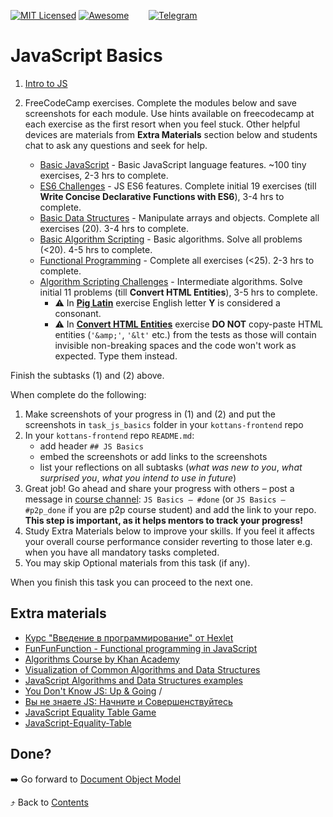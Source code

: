 [![MIT Licensed][icon-mit]][license]
[![Awesome][icon-awesome]][awesome]
&nbsp;&nbsp;&nbsp;&nbsp;&nbsp;&nbsp;
[![Telegram][icon-chat]][chat]

# JavaScript Basics

1. [Intro to JS](https://www.udacity.com/course/intro-to-javascript--ud803)

1. FreeCodeCamp exercises. Complete the modules below and save screenshots for each module.
   Use hints available on freecodecamp at each exercise as the first resort when you feel stuck.
   Other helpful devices are materials from **Extra Materials** section below
   and students chat to ask any questions and seek for help.
   - [Basic JavaScript](https://learn.freecodecamp.org/javascript-algorithms-and-data-structures/basic-javascript/) -
     Basic JavaScript language features. ~100 tiny exercises, 2-3 hrs to complete.
   - [ES6 Challenges](https://learn.freecodecamp.org/javascript-algorithms-and-data-structures/es6/) -
     JS ES6 features. Complete initial 19 exercises (till **Write Concise Declarative Functions with ES6**),
     3-4 hrs to complete.
   - [Basic Data Structures](https://learn.freecodecamp.org/javascript-algorithms-and-data-structures/basic-data-structures/) -
     Manipulate arrays and objects. Complete all exercises (20). 3-4 hrs to complete.
   - [Basic Algorithm Scripting](https://learn.freecodecamp.org/javascript-algorithms-and-data-structures/basic-algorithm-scripting/) -
     Basic algorithms. Solve all problems (<20). 4-5 hrs to complete.
   - [Functional Programming](https://learn.freecodecamp.org/javascript-algorithms-and-data-structures/functional-programming/) -
     Complete all exercises (<25). 2-3 hrs to complete.
   - [Algorithm Scripting Challenges](https://learn.freecodecamp.org/javascript-algorithms-and-data-structures/intermediate-algorithm-scripting) -
     Intermediate algorithms. Solve initial 11 problems (till **Convert HTML Entities**), 3-5 hrs to complete.
     - :warning: In [**Pig Latin**](https://learn.freecodecamp.org/javascript-algorithms-and-data-structures/intermediate-algorithm-scripting/pig-latin/)
       exercise English letter **Y** is considered a consonant.
     - :warning: In [**Convert HTML Entities**](https://learn.freecodecamp.org/javascript-algorithms-and-data-structures/intermediate-algorithm-scripting/convert-html-entities)
       exercise **DO NOT** copy-paste HTML entities (`'&amp;'`, `'&lt'` etc.) from the tests
       as those will contain invisible non-breaking spaces and the code won't work as expected. Type them instead.

Finish the subtasks (1) and (2) above.

When complete do the following:
1. Make screenshots of your progress in (1) and (2)
   and put the screenshots in `task_js_basics` folder in
   your `kottans-frontend` repo
1. In your `kottans-frontend` repo `README.md`:
   * add header `## JS Basics`
   * embed the screenshots or add links to the screenshots
   * list your reflections on all subtasks
     (_what was new to you_, _what surprised you_, _what you intend to use in future_)
1. Great job! Go ahead and share your progress with others –
   post a message in [course channel][chat]:
   `JS Basics — #done` (or `JS Basics — #p2p_done` if you are p2p course student) and add the link to your repo. **This step is important, as it helps mentors to track your progress!**
1. Study Extra Materials below to improve your skills.
   If you feel it affects your overall course performance consider
   reverting to those later e.g. when you have all mandatory tasks completed.
1. You may skip Optional materials from this task (if any).

When you finish this task you can proceed to the next one.


## Extra materials

- [Курс "Введение в программирование" от Hexlet](https://ru.hexlet.io/courses/introduction_to_programming)
- [FunFunFunction - Functional programming in JavaScript](https://www.youtube.com/playlist?list=PL0zVEGEvSaeEd9hlmCXrk5yUyqUag-n84)
- [Algorithms Course by Khan Academy](https://www.khanacademy.org/computing/computer-science/algorithms)
- [Visualization of Common Algorithms and Data Structures](https://www.cs.usfca.edu/~galles/visualization/Algorithms.html)
- [JavaScript Algorithms and Data Structures examples](https://github.com/trekhleb/javascript-algorithms)
- [You Don't Know JS: Up & Going](https://github.com/getify/You-Dont-Know-JS/tree/master/up%20%26%20going) /
- [Вы не знаете JS: Начните и Совершенствуйтесь](https://github.com/azat-io/you-dont-know-js-ru/tree/master/up%20%26%20going)
- [JavaScript Equality Table Game](https://eqeq.js.org/)
- [JavaScript-Equality-Table](https://dorey.github.io/JavaScript-Equality-Table/)

## Done?

➡️ Go forward to [Document Object Model](js-dom.md)

⤴️ Back to [Contents](../contents.md)


[icon-chat]: https://img.shields.io/badge/chat-on%20telegram-blue.svg
[icon-mit]: https://img.shields.io/badge/license-MIT-blue.svg
[icon-awesome]: https://cdn.rawgit.com/sindresorhus/awesome/d7305f38d29fed78fa85652e3a63e154dd8e8829/media/badge.svg

[license]: https://github.com/Kottans/web/blob/master/LICENSE.md
[awesome]: https://github.com/sindresorhus/awesome#front-end-development
[chat]: https://t.me/joinchat/CX8EF1JmLm9IM6J6oy2U7Q
